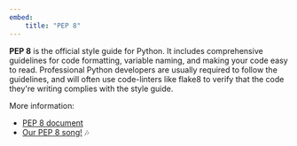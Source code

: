 ```yaml
---
embed:
    title: "PEP 8"
---
```

**PEP 8** is the official style guide for Python. It includes comprehensive guidelines for code formatting, variable naming, and making your code easy to read. Professional Python developers are usually required to follow the guidelines, and will often use code-linters like flake8 to verify that the code they're writing complies with the style guide.

More information:
- [PEP 8 document](https://peps.python.org/pep-0008/)
- [Our PEP 8 song!](https://www.youtube.com/watch?v=hgI0p1zf31k) :notes:
